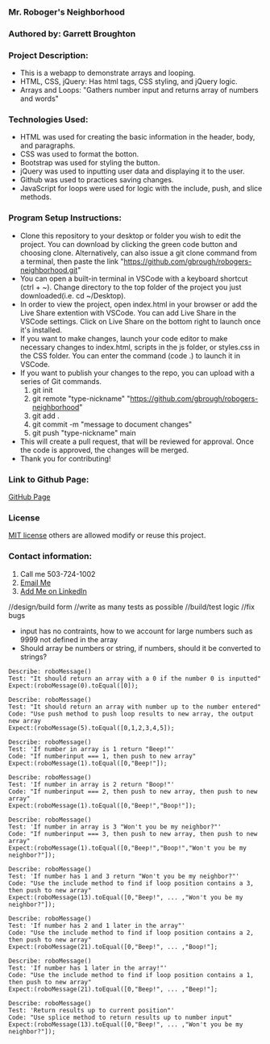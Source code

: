 ### Mr. Roboger's Neighborhood

### Authored by:  Garrett Broughton

### Project Description: 
  -   This is a webapp to demonstrate arrays and looping.
  -   HTML, CSS, jQuery: Has html tags, CSS styling, and jQuery logic.
  -   Arrays and Loops: "Gathers number input and returns array of numbers and words"

### Technologies Used:
  -   HTML was used for creating the basic information in the header, body, and paragraphs.
  -   CSS was used to format the botton.
  -   Bootstrap was used for styling the button.
  -   jQuery was used to inputting user data and displaying it to the user.
  -   Github was used to practices saving changes.
  -   JavaScript for loops were used for logic with the include, push, and slice methods.

### Program Setup Instructions: 
  -  Clone this repository to your desktop or folder you wish to edit the project. You can download by clicking the green code button and choosing clone. Alternatively,  can also issue a git clone command from a terminal, then paste the link "https://github.com/gbrough/robogers-neighborhood.git"
  -  You can open a built-in terminal in VSCode with a keyboard shortcut (ctrl + ~). Change directory to the top folder of the project you just downloaded(i.e. cd ~/Desktop).
  -  In order to view the project, open index.html in your browser or add the Live Share extention with VSCode. You can add Live Share in the VSCode settings. Click on Live Share on the bottom right to launch once it's installed.
  -  If you want to make changes, launch your code editor to make necessary changes to index.html, scripts in the js folder, or styles.css in the CSS folder. You can enter the command (code .) to launch it in VSCode.
  - If you want to publish your changes to the repo, you can upload with a series of Git commands.
    1. git init
    2. git remote "type-nickname" "https://github.com/gbrough/robogers-neighborhood"
    2. git add .
    3. git commit -m "message to document changes"
    4. git push "type-nickname" main
  - This will create a pull request, that will be reviewed for approval. Once the code is approved, the changes will be merged.
  - Thank you for contributing!

### Link to Github Page: 
<a href="https://gbrough.github.io/robogers-neighborhood">GitHub Page</a>

### License 
[MIT license](https://opensource.org/licenses/MIT) others are allowed modify or reuse this project.

### Contact information: 
  <ol>
    <li>Call me 503-724-1002</li>
    <li><a href="mailto:gbrough@gmail.com">Email Me</a></li>
    <li><a href="https://www.linkedin.com/in/gbroughton/">Add Me on LinkedIn</a></li>
  </ol>

//design/build form
//write as many tests as possible
//build/test logic
//fix bugs
  - input has no contraints, how to we account for large numbers such as 9999 not defined in the array
  - Should array be numbers or string, if numbers, should it be converted to strings?



```
Describe: roboMessage()
Test: "It should return an array with a 0 if the number 0 is inputted"
Expect:(roboMessage(0).toEqual([0]);

Describe: roboMessage()
Test: "It should return an array with number up to the number entered"
Code: "Use push method to push loop results to new array, the output new array
Expect:(roboMessage(5).toEqual([0,1,2,3,4,5]);

Describe: roboMessage()
Test: 'If number in array is 1 return "Beep!"'
Code: "If numberinput === 1, then push to new array"
Expect:(roboMessage(1).toEqual([0,"Beep!"]);

Describe: roboMessage()
Test: 'If number in array is 2 return "Boop!"'
Code: "If numberinput === 2, then push to new array, then push to new array"
Expect:(roboMessage(1).toEqual([0,"Beep!","Boop!"]);

Describe: roboMessage()
Test: 'If number in array is 3 "Won't you be my neighbor?"'
Code: "If numberinput === 3, then push to new array, then push to new array"
Expect:(roboMessage(1).toEqual([0,"Beep!","Boop!","Won't you be my neighbor?"]);

Describe: roboMessage()
Test: 'If number has 1 and 3 return "Won't you be my neighbor?"'
Code: "Use the include method to find if loop position contains a 3, then push to new array"
Expect:(roboMessage(13).toEqual([0,"Beep!", ... ,"Won't you be my neighbor?"]);

Describe: roboMessage()
Test: 'If number has 2 and 1 later in the array"'
Code: "Use the include method to find if loop position contains a 2, then push to new array"
Expect:(roboMessage(21).toEqual([0,"Beep!", ... ,"Boop!"];

Describe: roboMessage()
Test: 'If number has 1 later in the array!"'
Code: "Use the include method to find if loop position contains a 1, then push to new array"
Expect:(roboMessage(21).toEqual([0,"Beep!", ... ,"Beep!"];

Describe: roboMessage()
Test: 'Return results up to current position"'
Code: "Use splice method to return results up to number input"
Expect:(roboMessage(13).toEqual([0,"Beep!", ... ,"Won't you be my neighbor?"]);